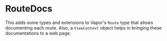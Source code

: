 # RouteDocs

This adds some types and extensions to Vapor's `Route` type that allows documenting each route.
Also, a `ViewContext` object helps in bringing these documentations to a web page.

